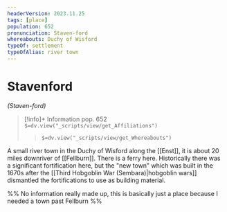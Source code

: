 ```yaml
---
headerVersion: 2023.11.25
tags: [place]
population: 652
pronunciation: Staven-ford
whereabouts: Duchy of Wisford
typeOf: settlement
typeOfAlias: river town
---
```

# Stavenford
*(Staven-ford)*
>[!info]+ Information
> pop. 652
> `$=dv.view("_scripts/view/get_Affiliations")`
>> `$=dv.view("_scripts/view/get_Whereabouts")`

A small river town in the Duchy of Wisford along the [[Enst]], it is about 20 miles downriver of [[Fellburn]]. There is a ferry here. Historically there was a significant fortification here, but the "new town" which was built in the 1670s after the [[Third Hobgoblin War (Sembara)|hobgoblin wars]] dismantled the fortifications to use as building material. 

%% No information really made up, this is basically just a place because I needed a town past Fellburn %%


